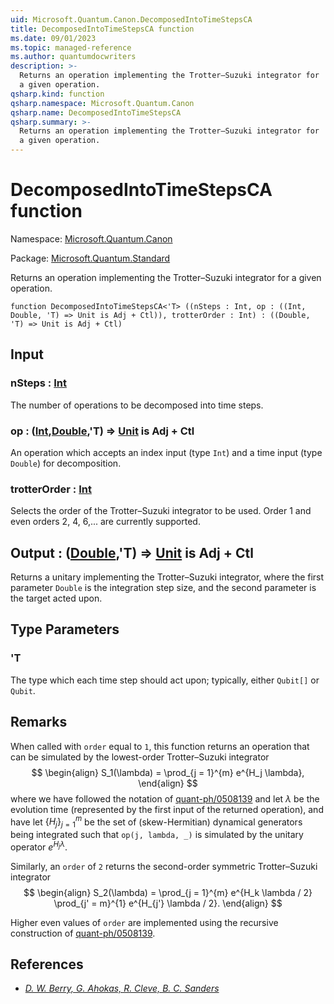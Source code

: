 ```yaml
---
uid: Microsoft.Quantum.Canon.DecomposedIntoTimeStepsCA
title: DecomposedIntoTimeStepsCA function
ms.date: 09/01/2023
ms.topic: managed-reference
ms.author: quantumdocwriters
description: >-
  Returns an operation implementing the Trotter–Suzuki integrator for
  a given operation.
qsharp.kind: function
qsharp.namespace: Microsoft.Quantum.Canon
qsharp.name: DecomposedIntoTimeStepsCA
qsharp.summary: >-
  Returns an operation implementing the Trotter–Suzuki integrator for
  a given operation.
---
```


# DecomposedIntoTimeStepsCA function

Namespace: [Microsoft.Quantum.Canon](xref:Microsoft.Quantum.Canon)

Package: [Microsoft.Quantum.Standard](https://nuget.org/packages/Microsoft.Quantum.Standard)


Returns an operation implementing the Trotter–Suzuki integrator fora given operation.

```qsharp
function DecomposedIntoTimeStepsCA<'T> ((nSteps : Int, op : ((Int, Double, 'T) => Unit is Adj + Ctl)), trotterOrder : Int) : ((Double, 'T) => Unit is Adj + Ctl)
```


## Input

### nSteps : [Int](xref:microsoft.quantum.qsharp.valueliterals#int-literals)

The number of operations to be decomposed into time steps.


### op : ([Int](xref:microsoft.quantum.qsharp.valueliterals#int-literals),[Double](xref:microsoft.quantum.qsharp.valueliterals#double-literals),'T) => [Unit](xref:microsoft.quantum.qsharp.valueliterals#unit-literal)  is Adj + Ctl

An operation which accepts an index input (type `Int`) and a timeinput (type `Double`) for decomposition.


### trotterOrder : [Int](xref:microsoft.quantum.qsharp.valueliterals#int-literals)

Selects the order of the Trotter–Suzuki integrator to be used.Order 1 and even orders 2, 4, 6,... are currently supported.



## Output : ([Double](xref:microsoft.quantum.qsharp.valueliterals#double-literals),'T) => [Unit](xref:microsoft.quantum.qsharp.valueliterals#unit-literal)  is Adj + Ctl

Returns a unitary implementing the Trotter–Suzuki integrator, wherethe first parameter `Double` is the integration step size, and thesecond parameter is the target acted upon.

## Type Parameters

### 'T

The type which each time step should act upon; typically, either`Qubit[]` or `Qubit`.

## Remarks

When called with `order` equal to `1`, this function returns an operationthat can be simulated by the lowest-order Trotter–Suzuki integrator$$\begin{align}S_1(\lambda) = \prod_{j = 1}^{m} e^{H_j \lambda},\end{align}$$where we have followed the notation of[quant-ph/0508139](https://arxiv.org/abs/quant-ph/0508139)and let $\lambda$ be the evolution time (represented by the first inputof the returned operation), and have let $\{H_j\}_{j = 1}^{m}$ be theset of (skew-Hermitian) dynamical generators being integrated such that`op(j, lambda, _)` is simulated by the unitary operator$e^{H_j \lambda}$.Similarly, an `order` of `2` returns the second-order symmetricTrotter–Suzuki integrator$$\begin{align}S_2(\lambda) = \prod_{j = 1}^{m} e^{H_k \lambda / 2}\prod_{j' = m}^{1} e^{H_{j'} \lambda / 2}.\end{align}$$Higher even values of `order` are implemented using the recursiveconstruction of [quant-ph/0508139](https://arxiv.org/abs/quant-ph/0508139).

## References

- [ *D. W. Berry, G. Ahokas, R. Cleve, B. C. Sanders* ](https://arxiv.org/abs/quant-ph/0508139)